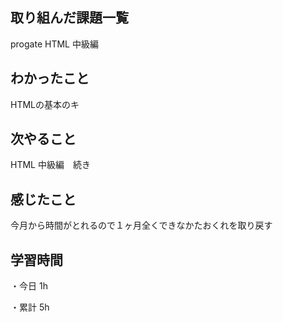 ## 取り組んだ課題一覧
progate HTML 中級編

## わかったこと
HTMLの基本のキ

## 次やること
HTML 中級編　続き

## 感じたこと
今月から時間がとれるので１ヶ月全くできなかたおくれを取り戻す

## 学習時間
・今日 1h

・累計 5h
